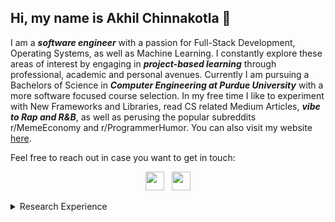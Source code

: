 ## Hi, my name is Akhil Chinnakotla 👋
I am a ***software engineer*** with a passion for Full-Stack Development, Operating Systems,  as well as Machine Learning. I constantly explore these areas of interest by engaging in ***project-based learning*** through professional, academic and personal avenues. Currently I am pursuing a Bachelors of Science in ***Computer Engineering at Purdue University*** with a more software focused course selection. In my free time I like to experiment with New Frameworks and Libraries, read CS related Medium Articles, ***vibe to Rap and R&B***, as well as perusing the popular subreddits r/MemeEconomy and r/ProgrammerHumor. You can also visit my website [here](the-indian-chinna.github.io).

Feel free to reach out in case you want to get in touch:
<p align='center'>
	<a href="https://www.linkedin.com/in/achinnak/"><img height="30" src="https://github.com/singhkshitij/singhkshitij/blob/master/linkedin.png?raw=true"></a>&nbsp;&nbsp;
	<a href="mailto:achinnak@purdue.edu"><img height="30" src="https://github.com/singhkshitij/singhkshitij/blob/master/mail.png?raw=true"></a>
</p>

<details><summary>Research Experience</summary>
<p>

<ul>
	<li>Coffee</li>
	  	<ul>
    		<li>Sub 1</li>
    		<li>Sub 2</li>
  		</ul>
  <li>Tea</li>
  <li>Milk</li>
</ul> 

</p>
</details>

<!--
**The-Indian-Chinna/The-Indian-Chinna** is a ✨ _special_ ✨ repository because its `README.md` (this file) appears on your GitHub profile.

Here are some ideas to get you started:

- 🔭 I’m currently working on ...
- 🌱 I’m currently learning ...
- 👯 I’m looking to collaborate on ...
- 🤔 I’m looking for help with ...
- 💬 Ask me about ...
- 📫 How to reach me: ...
- 😄 Pronouns: ...
- ⚡ Fun fact: ...
-->
